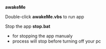 **awakeMe**

Double-click **awakeMe.vbs** to run app

Stop the app **stop.bat**
 - for stopping the app manualy
 - process will stop before turning off your pc
